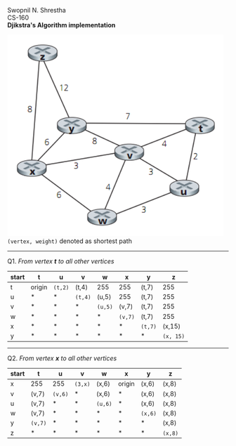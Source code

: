 Swopnil N. Shrestha
<br>CS-160
<br>__Djikstra's Algorithm implementation__

![Graph](network.png)
<br>`(vertex, weight)` denoted as shortest path

---
Q1.  *From vertex **t** to all other vertices*


|start  |t      | u     |v      |w      |x      |y      |z      |
|---    |---    |---    |---    |---    |---    |---    |---    |
|t      |origin |`(t,2)`|(t,4)  |255    |255    |(t,7)  |255    |
|u      |*      |*      |`(t,4)`|(u,5)  |255    |(t,7)  |255    |
|v      |*      |*      |*      |`(u,5)`|(v,7)  |(t,7)  |255    |
|w      |*      |*      |*      |*      |`(v,7)`|(t,7)  |255    |
|x      |*      |*      |*      |*      |*      |`(t,7)`|(x,15) |
|y      |*      |*      |*      |*      |*      |*      |`(x, 15)`|


---
Q2. *From vertex **x** to all other vertices*

|start  |t      | u     |v      |w      |x      |y      |z      |
|---    |---    |---    |---    |---    |---    |---    |---    |
|x      |255    |255    |`(3,x)`|(x,6)  |origin |(x,6)  |(x,8)  |
|v      |(v,7)  |`(v,6)`|*      |(x,6)  |*      |(x,6)  |(x,8)  |
|u      |(v,7)  |*      |*      |`(u,6)`|*      |(x,6)  |(x,8)  |
|w      |(v,7)  |*      |*      |*      |*      |`(x,6)`|(x,8)  |
|y      |`(v,7)`|*      |*      |*      |*      |*      |(x,8)  |
|z      |*      |*      |*      |*      |*      |*      |`(x,8)`|